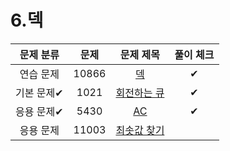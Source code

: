 # 6.덱

| 문제 분류  |  문제   |                      문제 제목                      | 풀이 체크 |
|:------:|:-----:|:-----------------------------------------------:|:-----:|
| 연습 문제  | 10866 |   [덱](https://www.acmicpc.net/problem/10866)    |   ✔    |
| 기본 문제✔ | 1021  | [회전하는 큐](https://www.acmicpc.net/problem/1021)  |   ✔    |
| 응용 문제✔ | 5430  |   [AC](https://www.acmicpc.net/problem/5430)    |   ✔    |
| 응용 문제  | 11003 | [최솟값 찾기](https://www.acmicpc.net/problem/11003) |       |